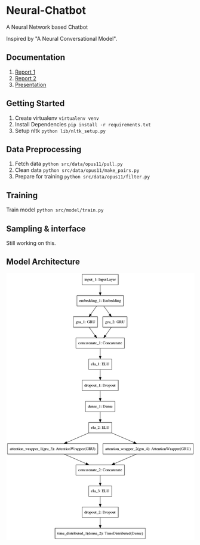 # Neural-Chatbot

A Neural Network based Chatbot


Inspired by "A Neural Conversational Model".

## Documentation

1. [Report 1](./reports/report-review-1.pdf)
2. [Report 2](./reports/report-review-2.pdf)
3. [Presentation](https://github.com/saurabhmathur96/presentations/blob/master/Mini-Project/review-1.pdf)

## Getting Started

1. Create virtualenv `virtualenv venv`
2. Install Dependencies `pip install -r requirements.txt`
3. Setup nltk `python lib/nltk_setup.py`

## Data Preprocessing

1. Fetch data `python src/data/opus11/pull.py`
2. Clean data `python src/data/opus11/make_pairs.py`
3. Prepare for training `python src/data/opus11/filter.py`

## Training

Train model `python src/model/train.py`

## Sampling & interface

Still working on this.


## Model Architecture

![](./model.png)
